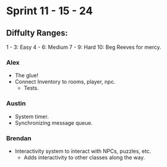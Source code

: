 # Sprint 11 - 15 - 24
## Diffulty Ranges:
1 - 3: Easy
4 - 6: Medium
7 - 9: Hard
10: Beg Reeves for mercy.


### Alex
- The glue!
- Connect Inventory to rooms, player, npc.
    - Tests.

### Austin
- System timer.
- Synchronizing message queue.

### Brendan
- Interactivity system to interact with NPCs, puzzles, etc.
    - Adds interactivity to other classes along the way.